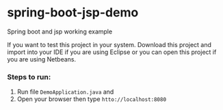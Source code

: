 # spring-boot-jsp-demo
Spring boot and jsp working example

If you want to test this project in your system. Download this project and import into your IDE if you are using Eclipse or you can open this project if you are using Netbeans. 

### Steps to run:
  1. Run file `DemoApplication.java` and 
  2. Open your browser then type `htto://localhost:8080`
